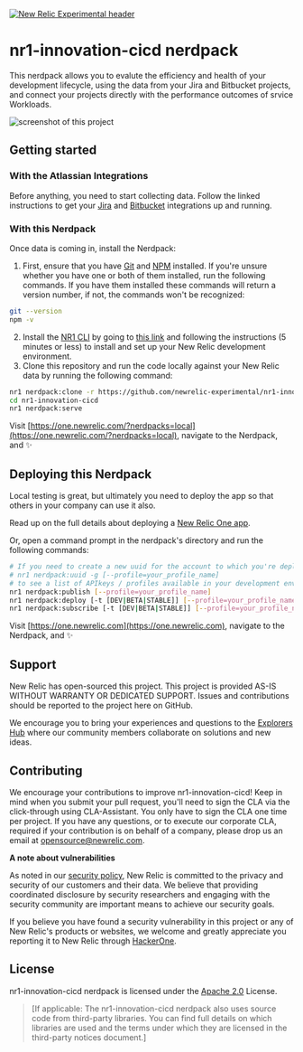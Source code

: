 [![New Relic Experimental header](https://github.com/newrelic/opensource-website/raw/master/src/images/categories/Experimental.png)](https://opensource.newrelic.com/oss-category/#new-relic-experimental)

# nr1-innovation-cicd nerdpack

This nerdpack allows you to evalute the efficiency and health of your development lifecycle, using the data from your Jira and Bitbucket projects, and connect your projects directly with the performance outcomes of srvice Workloads.

![screenshot of this project](screenshots/screenshot_01.png)

## Getting started

### With the Atlassian Integrations
Before anything, you need to start collecting data. Follow the linked instructions to get your [Jira](Webhooks/JiraToInsights/README.md) and [Bitbucket](Webhooks/BitbucketToInsights/README.md) integrations up and running.

### With this Nerdpack
Once data is coming in, install the Nerdpack:

1. First, ensure that you have [Git](https://git-scm.com/book/en/v2/Getting-Started-Installing-Git) and [NPM](https://www.npmjs.com/get-npm) installed. If you're unsure whether you have one or both of them installed, run the following commands. If you have them installed these commands will return a version number, if not, the commands won't be recognized:
```bash
git --version
npm -v
```
2. Install the [NR1 CLI](https://one.newrelic.com/launcher/developer-center.launcher) by going to [this link](https://one.newrelic.com/launcher/developer-center.launcher) and following the instructions (5 minutes or less) to install and set up your New Relic development environment.
3. Clone this repository and run the code locally against your New Relic data by running the following command:

```bash
nr1 nerdpack:clone -r https://github.com/newrelic-experimental/nr1-innovation-cicd.git
cd nr1-innovation-cicd
nr1 nerdpack:serve
```

Visit [https://one.newrelic.com/?nerdpacks=local](https://one.newrelic.com/?nerdpacks=local), navigate to the Nerdpack, and :sparkles:

## Deploying this Nerdpack
Local testing is great, but ultimately you need to deploy the app so that others in your company can use it also. 

Read up on the full details about deploying a [New Relic One app](https://developer.newrelic.com/build-apps/publish-deploy/publish/). 

Or, open a command prompt in the nerdpack's directory and run the following commands:

```bash
# If you need to create a new uuid for the account to which you're deploying this Nerdpack, use the following
# nr1 nerdpack:uuid -g [--profile=your_profile_name]
# to see a list of APIkeys / profiles available in your development environment, run nr1 credentials:list
nr1 nerdpack:publish [--profile=your_profile_name]
nr1 nerdpack:deploy [-t [DEV|BETA|STABLE]] [--profile=your_profile_name]
nr1 nerdpack:subscribe [-t [DEV|BETA|STABLE]] [--profile=your_profile_name]
```

Visit [https://one.newrelic.com](https://one.newrelic.com), navigate to the Nerdpack, and :sparkles:

## Support
New Relic has open-sourced this project. This project is provided AS-IS WITHOUT WARRANTY OR DEDICATED SUPPORT. Issues and contributions should be reported to the project here on GitHub.

We encourage you to bring your experiences and questions to the [Explorers Hub](https://discuss.newrelic.com) where our community members collaborate on solutions and new ideas.

## Contributing
We encourage your contributions to improve nr1-innovation-cicd! Keep in mind when you submit your pull request, you'll need to sign the CLA via the click-through using CLA-Assistant. You only have to sign the CLA one time per project.
If you have any questions, or to execute our corporate CLA, required if your contribution is on behalf of a company,  please drop us an email at opensource@newrelic.com.

**A note about vulnerabilities**

As noted in our [security policy](../../security/policy), New Relic is committed to the privacy and security of our customers and their data. We believe that providing coordinated disclosure by security researchers and engaging with the security community are important means to achieve our security goals.

If you believe you have found a security vulnerability in this project or any of New Relic's products or websites, we welcome and greatly appreciate you reporting it to New Relic through [HackerOne](https://hackerone.com/newrelic).

## License
nr1-innovation-cicd nerdpack is licensed under the [Apache 2.0](http://apache.org/licenses/LICENSE-2.0.txt) License.
>[If applicable: The nr1-innovation-cicd nerdpack also uses source code from third-party libraries. You can find full details on which libraries are used and the terms under which they are licensed in the third-party notices document.]

